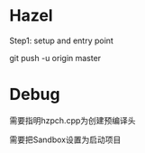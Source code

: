 # Hazel
Step1: setup and entry point

git push -u origin master

# Debug
需要指明hzpch.cpp为创建预编译头

需要把Sandbox设置为启动项目